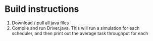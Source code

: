 # Build instructions

1. Download / pull all java files
2. Compile and run Driver.java. This will run a simulation for each scheduler, and then print out the average task throughput for each
